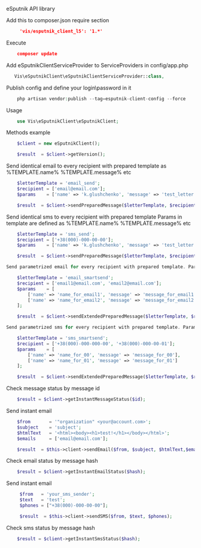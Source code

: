 eSputnik API library

Add this to composer.json require section
```json
     'vis/esputnik_client_l5': '1.*'
```

Execute
```json
    composer update
```

Add eSputnikClientServiceProvider to ServiceProviders in config/app.php
```php
   Vis\eSputnikClient\eSputnikClientServiceProvider::class,
```

Publish config and define your login\password in it
```php
    php artisan vendor:publish --tag=esputnik-client-config --force
```

Usage
```php
    use Vis\eSputnikClient\eSputnikClient;
```

Methods example
```php
    $client = new eSputnikClient();

    $result  = $client->getVersion();
```

Send identical email to every recipient with prepared template as %TEMPLATE.name% %TEMPLATE.message% etc
```php
    $letterTemplate = 'email_send';
    $recipient = ['email@email.com'];
    $params    = ['name' => 'k.glushchenko', 'message' => 'test_letter'];

    $result  = $client->sendPreparedMessage($letterTemplate, $recipient, $params);
```

Send identical sms to every recipient with prepared template  Params in template are defined as %TEMPLATE.name% %TEMPLATE.message% etc
```php
    $letterTemplate = 'sms_send';
    $recipient = ['+38(000)-000-00-00'];
    $params    = ['name' => 'k.glushchenko', 'message' => 'test_letter'];

    $result  = $client->sendPreparedMessage($letterTemplate, $recipient, $params, false);
```

```php
Send parametrized email for every recipient with prepared template. Params in template are defined as $!data.get('name') $!data.get('message') etc

    $letterTemplate = 'email_smartsend';
    $recipient = ['email1@email.com', 'email2@email.com'];
    $params    = [
        ['name' => 'name_for_email1', 'message' => 'message_for_email1'],
        ['name' => 'name_for_email2', 'message' => 'message_for_email2']
    ];

    $result  = $client->sendExtendedPreparedMessage($letterTemplate, $recipient, $params);
```

```php
Send parametrized sms for every recipient with prepared template. Params in template are defined as $!data.get('name') $!data.get('message') etc

    $letterTemplate = 'sms_smartsend';
    $recipient = ['+38(000)-000-000-00', '+38(000)-000-00-01'];
    $params    = [
        ['name' => 'name_for_00', 'message' => 'message_for_00'],
        ['name' => 'name_for_01', 'message' => 'message_for_01']
    ];

    $result  = $client->sendExtendedPreparedMessage($letterTemplate, $recipient, $params, false);
```

Check message status by message id
```php
    $result = $client->getInstantMessageStatus($id);
```

Send instant email
```php
    $from       = '"organization" <your@account.com>';
    $subject    = 'subject';
    $htmlText   = '<html><body><h1>test!</h1></body></html>';
    $emails     = ['email@email.com'];

    $result  = $this->client->sendEmail($from, $subject, $htmlText,$emails);
```

Check email status by message hash
```php
    $result = $client->getInstantEmailStatus($hash);
```

Send instant email

```php
     $from   = 'your_sms_sender';
     $text   = 'test';
     $phones = ["+38(000)-000-00-00"];

     $result  = $this->client->sendSMS($from, $text, $phones);
```

Check sms status by message hash
```php
    $result = $client->getInstantSmsStatus($hash);
```

